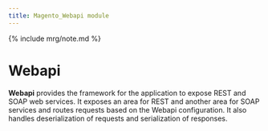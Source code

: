 ```yaml
---
title: Magento_Webapi module
---
```


{% include mrg/note.md %}

# Webapi

**Webapi** provides the framework for the application to expose REST and SOAP web services. It exposes an area for REST and another area for SOAP services and routes requests based on the Webapi configuration. It also handles deserialization of requests and serialization of responses. 
